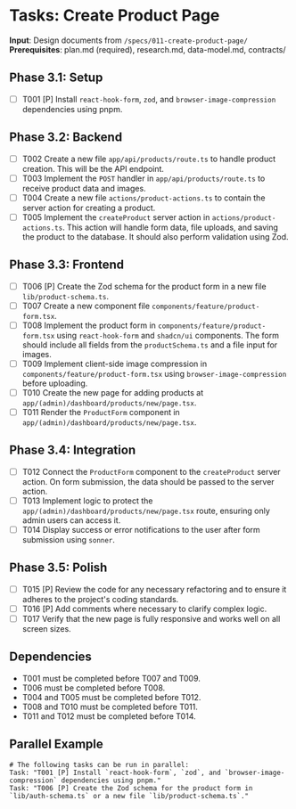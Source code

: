 # Tasks: Create Product Page

**Input**: Design documents from `/specs/011-create-product-page/`
**Prerequisites**: plan.md (required), research.md, data-model.md, contracts/

## Phase 3.1: Setup
- [ ] T001 [P] Install `react-hook-form`, `zod`, and `browser-image-compression` dependencies using pnpm.

## Phase 3.2: Backend
- [ ] T002 Create a new file `app/api/products/route.ts` to handle product creation. This will be the API endpoint.
- [ ] T003 Implement the `POST` handler in `app/api/products/route.ts` to receive product data and images.
- [ ] T004 Create a new file `actions/product-actions.ts` to contain the server action for creating a product.
- [ ] T005 Implement the `createProduct` server action in `actions/product-actions.ts`. This action will handle form data, file uploads, and saving the product to the database. It should also perform validation using Zod.

## Phase 3.3: Frontend
- [ ] T006 [P] Create the Zod schema for the product form in a new file `lib/product-schema.ts`.
- [ ] T007 Create a new component file `components/feature/product-form.tsx`.
- [ ] T008 Implement the product form in `components/feature/product-form.tsx` using `react-hook-form` and `shadcn/ui` components. The form should include all fields from the `productSchema.ts` and a file input for images.
- [ ] T009 Implement client-side image compression in `components/feature/product-form.tsx` using `browser-image-compression` before uploading.
- [ ] T010 Create the new page for adding products at `app/(admin)/dashboard/products/new/page.tsx`.
- [ ] T011 Render the `ProductForm` component in `app/(admin)/dashboard/products/new/page.tsx`.

## Phase 3.4: Integration
- [ ] T012 Connect the `ProductForm` component to the `createProduct` server action. On form submission, the data should be passed to the server action.
- [ ] T013 Implement logic to protect the `app/(admin)/dashboard/products/new/page.tsx` route, ensuring only admin users can access it.
- [ ] T014 Display success or error notifications to the user after form submission using `sonner`.

## Phase 3.5: Polish
- [ ] T015 [P] Review the code for any necessary refactoring and to ensure it adheres to the project's coding standards.
- [ ] T016 [P] Add comments where necessary to clarify complex logic.
- [ ] T017 Verify that the new page is fully responsive and works well on all screen sizes.

## Dependencies
- T001 must be completed before T007 and T009.
- T006 must be completed before T008.
- T004 and T005 must be completed before T012.
- T008 and T010 must be completed before T011.
- T011 and T012 must be completed before T014.

## Parallel Example
```
# The following tasks can be run in parallel:
Task: "T001 [P] Install `react-hook-form`, `zod`, and `browser-image-compression` dependencies using pnpm."
Task: "T006 [P] Create the Zod schema for the product form in `lib/auth-schema.ts` or a new file `lib/product-schema.ts`."
```
